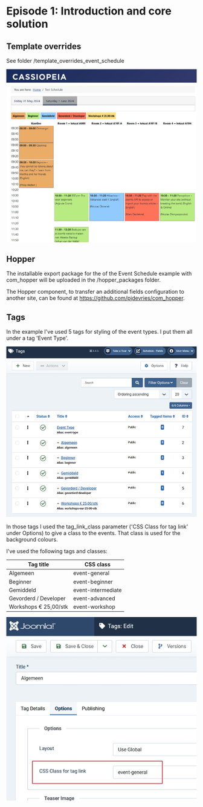 # Episode 1: Introduction and core solution

## Template overrides
See folder /template_overrides_event_schedule

![screenshot of override with some values](images/eventschedule-screenshot2024-07-19.jpg)
## Hopper
The installable export package for the of the Event Schedule example with com_hopper will be uploaded in the /hopper_packages folder.

The Hopper component, to transfer an additional fields configuration to another site, can be found at https://github.com/pjdevries/com_hopper.

## Tags
In the example I've used 5 tags for styling of the event types. I put them all under a tag 'Event Type'.

![tags](images/tags.jpg)

In those tags I used the tag_link_class parameter ('CSS Class for tag link' under Options) to give a class to the events. That class is used for the background colours.

I've used the following tags and classes:

| Tag title             | CSS class          |
|-----------------------|--------------------|
| Algemeen              | event-general      |
| Beginner              | event-beginner     |
| Gemiddeld             | event-intermediate |
| Gevorderd / Developer | event-advanced     |
| Workshops € 25,00/stk | event-workshop     |


![tags css class](images/tags-css-class.jpg)